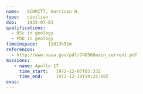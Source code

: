 ```yaml
---
name:	SCHMITT, Harrison H.
type:	civilian
dob:	1935-07-03
qualifications:
  - BSc in geology
  - PhD in geology
timeinspace:	12d13h51m
references:
  - http://www.nasa.gov/pdf/740566main_current.pdf
missions:
   - name: Apollo 17
     time_start:   1972-12-07T05:33Z
     time_end:     1972-12-19T19:25:00Z
evas:
---
```


